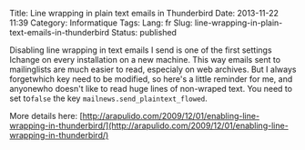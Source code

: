 Title: Line wrapping in plain text emails in Thunderbird
Date: 2013-11-22 11:39
Category: Informatique
Tags: 
Lang: fr
Slug: line-wrapping-in-plain-text-emails-in-thunderbird
Status: published

Disabling line wrapping in text emails I send is one of the first settings Ichange on every installation on a new machine. This way emails sent to mailinglists are much easier to read, especialy on web archives. But I always forgetwhich key need to be modified, so here's a little reminder for me, and anyonewho doesn't like to read huge lines of non-wraped text. You need to set to`false` the key `mailnews.send_plaintext_flowed`.

More details here: [http://arapulido.com/2009/12/01/enabling-line-wrapping-in-thunderbird/](http://arapulido.com/2009/12/01/enabling-line-wrapping-in-thunderbird/)
